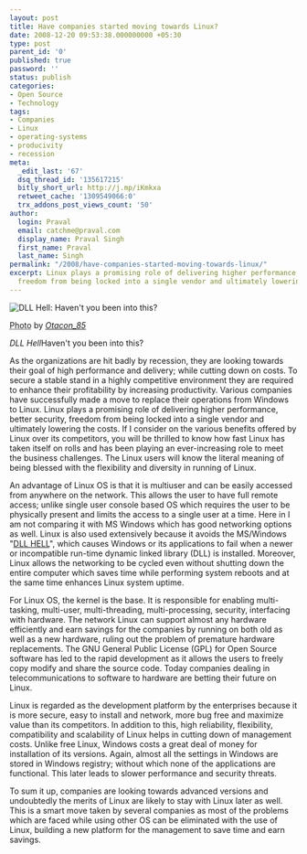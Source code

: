 ```yaml
---
layout: post
title: Have companies started moving towards Linux?
date: 2008-12-20 09:53:38.000000000 +05:30
type: post
parent_id: '0'
published: true
password: ''
status: publish
categories:
- Open Source
- Technology
tags:
- Companies
- Linux
- operating-systems
- producivity
- recession
meta:
  _edit_last: '67'
  dsq_thread_id: '135617215'
  bitly_short_url: http://j.mp/iKmkxa
  retweet_cache: '1309549066:0'
  trx_addons_post_views_count: '50'
author:
  login: Praval
  email: catchme@praval.com
  display_name: Praval Singh
  first_name: Praval
  last_name: Singh
permalink: "/2008/have-companies-started-moving-towards-linux/"
excerpt: Linux plays a promising role of delivering higher performance, better security,
  freedom from being locked into a single vendor and ultimately lowering the costs.
---
```

<div class="figure"><img src="/static/2008/12/dll-hell.jpg" alt="DLL Hell: Haven't you been into this?" />
<p class="credit"><abbr class="type" title="Photograph">Photo</abbr> by <cite><a href="http://www.flickr.com/photos/otacon_85/2902184401/">Otacon_85</a></cite></p>
<p class="caption"><em class="title">DLL Hell</em>Haven't you been into this?</p>
</div>
<p>As the organizations are hit badly by recession, they are looking towards their goal of high performance and delivery; while cutting down on costs. To secure a stable stand in a highly competitive environment they are required to enhance their profitability by increasing productivity. Various companies have successfully made a move to replace their operations from Windows to Linux. Linux plays a promising role of delivering higher performance, better security, freedom from being locked into a single vendor and ultimately lowering the costs. If I consider on the various benefits offered by Linux over its competitors, you will be thrilled to know how fast Linux has taken itself on rolls and has been playing an ever-increasing role to meet the business challenges. The Linux users will know the literal meaning of being blessed with the flexibility and diversity in running of Linux.</p>
<p>An advantage of Linux OS is that it is multiuser and can be easily accessed from anywhere on the network. This allows the user to have full remote access; unlike single user console based OS which requires the user to be physically present and limits the access to a single user at a time.  Here in I am not comparing it with MS Windows which has good networking options as well. Linux is also used extensively because it avoids the MS/Windows "<a href="http://www.cpcug.org/user/clemenzi/technical/Languages/DLL_Hell.htm">DLL HELL</a>", which causes Windows or its applications to fail when a newer or incompatible run-time dynamic linked library (DLL) is installed. Moreover, Linux allows the networking to be cycled even without shutting down the entire computer which saves time while performing system reboots and at the same time enhances Linux system uptime.</p>
<p>For Linux OS, the kernel is the base. It is responsible for enabling multi-tasking, multi-user, multi-threading, multi-processing, security, interfacing with hardware. The network Linux can support almost any hardware efficiently and earn savings for the companies by running on both old as well as a new hardware, ruling out the problem of premature hardware replacements. The GNU General Public License (GPL) for Open Source software has led to the rapid development as it allows the users to freely copy modify and share the source code. Today companies dealing in telecommunications to software to hardware are betting their future on Linux. </p>
<p>Linux is regarded as the development platform by the enterprises because it is more secure, easy to install and network, more bug free and maximize value than its competitors. In addition to this, high reliability, flexibility, compatibility and scalability of Linux helps in cutting down of management costs. Unlike free Linux, Windows costs a great deal of money for installation of its versions. Again, almost all the settings in Windows are stored in Windows registry; without which none of the applications are functional. This later leads to slower performance and security threats. </p>
<p>To sum it up, companies are looking towards advanced versions and undoubtedly the merits of Linux are likely to stay with Linux later as well. This is a smart move taken by several companies as most of the problems which are faced while using other OS can be eliminated with the use of Linux, building a new platform for the management to save time and earn savings.</p>
